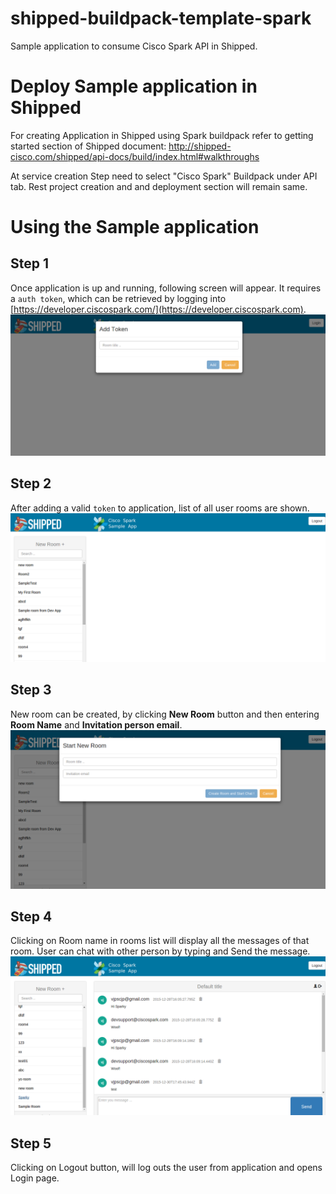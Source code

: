# shipped-buildpack-template-spark

Sample application to consume Cisco Spark API in Shipped.

# Deploy Sample application in Shipped
For creating Application in Shipped using Spark buildpack refer to getting started section of Shipped document: http://shipped-cisco.com/shipped/api-docs/build/index.html#walkthroughs

At service creation Step need to select "Cisco Spark" Buildpack under API tab. Rest project creation and and deployment section will remain same.

# Using the Sample application

## Step 1
Once application is up and running, following screen will appear. It requires a `auth token`, which can be retrieved by logging into [https://developer.ciscospark.com/](https://developer.ciscospark.com).  
![Login](https://raw.githubusercontent.com/CiscoCloud/shipped-buildpack-template-spark/master/images/login.png?token=ALeq8C4Qj64BNmJ8tL2TDQ247m3-Wx8Tks5Wp8IVwA%3D%3D)

## Step 2
After adding a valid `token` to application, list of all user rooms are shown.
![Home](https://raw.githubusercontent.com/CiscoCloud/shipped-buildpack-template-spark/master/images/home.png?token=ALeq8PJX_3c6E34lDnc1RSauSk4SmN22ks5Wp8NowA%3D%3D)

## Step 3
New room can be created, by clicking **New Room** button and then entering **Room Name** and **Invitation person email**.  
![New Room](https://raw.githubusercontent.com/CiscoCloud/shipped-buildpack-template-spark/master/images/new-room.png?token=ALeq8IfutpB_sw_YUuTtQl4lTAOIoFrtks5Wp8OFwA%3D%3D)

## Step 4
Clicking on Room name in rooms list will display all the messages of that room. User can chat with other person by typing and Send the message.  
![Messages](https://raw.githubusercontent.com/CiscoCloud/shipped-buildpack-template-spark/master/images/messages.png?token=ALeq8DSEwSVGJixwl7bEeVUHW1YOV9AGks5Wp8NCwA%3D%3D)

## Step 5
Clicking on Logout button, will log outs the user from application and opens Login page.
